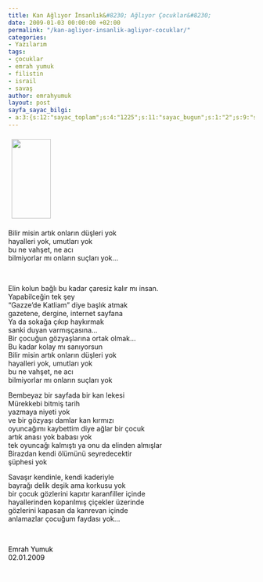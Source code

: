 ```yaml
---
title: Kan Ağlıyor İnsanlık&#8230; Ağlıyor Çocuklar&#8230;
date: 2009-01-03 00:00:00 +02:00
permalink: "/kan-agliyor-insanlik-agliyor-cocuklar/"
categories:
- Yazılarım
tags:
- çocuklar
- emrah yumuk
- filistin
- israil
- savaş
author: emrahyumuk
layout: post
sayfa_sayac_bilgi:
- a:3:{s:12:"sayac_toplam";s:4:"1225";s:11:"sayac_bugun";s:1:"2";s:9:"son_okuma";s:10:"1364840546";}
---
```


<img class="alignleft" style="margin: 7px;" src="http://img132.imageshack.us/img132/2193/33797706ot3.jpg" alt="" width="80" height="162" />

Bilir misin artık onların düşleri yok  
hayalleri yok, umutları yok  
bu ne vahşet, ne acı  
bilmiyorlar mı onların suçları yok…

<!--more-->

<span style="color: #ffffff;">.</span>

Elin kolun bağlı bu kadar çaresiz kalır mı insan.  
Yapabilceğin tek şey  
“Gazze’de Katliam” diye başlık atmak  
gazetene, dergine, internet sayfana  
Ya da sokağa çıkıp haykırmak  
sanki duyan varmışçasına…  
Bir çocuğun gözyaşlarına ortak olmak…  
Bu kadar kolay mı sanıyorsun  
Bilir misin artık onların düşleri yok  
hayalleri yok, umutları yok  
bu ne vahşet, ne acı  
bilmiyorlar mı onların suçları yok

Bembeyaz bir sayfada bir kan lekesi  
Mürekkebi bitmiş tarih  
yazmaya niyeti yok  
ve bir gözyaşı damlar kan kırmızı  
oyuncağımı kaybettim diye ağlar bir çocuk  
artık anası yok babası yok  
tek oyuncağı kalmıştı ya onu da elinden almışlar  
Birazdan kendi ölümünü seyredecektir  
şüphesi yok

Savaşır kendinle, kendi kaderiyle  
bayrağı delik deşik ama korkusu yok  
bir çocuk gözlerini kapıtır karanfiller içinde  
hayallerinden koparılmış çiçekler üzerinde  
gözlerini kapasan da kanrevan içinde  
anlamazlar çocuğum faydası yok&#8230;

<span style="color: #ffffff;">.</span>

<span style="color: #ffffff;"><span style="color: #000000;">Emrah Yumuk<br /> 02.01.2009</span></span>

<span style="color: #ffffff;">.</span>